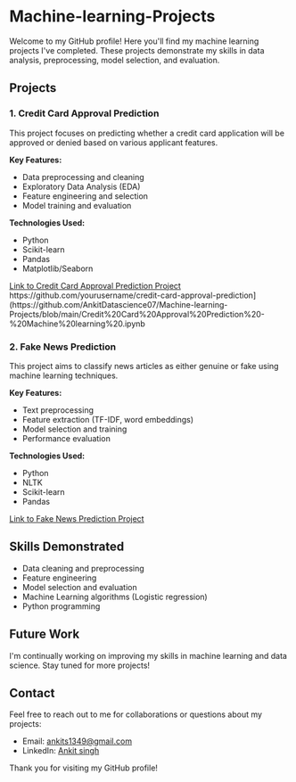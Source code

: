 # Machine-learning-Projects

Welcome to my GitHub profile! Here you'll find my machine learning projects I've completed. These projects demonstrate my skills in data analysis, preprocessing, model selection, and evaluation.

## Projects

### 1. Credit Card Approval Prediction

This project focuses on predicting whether a credit card application will be approved or denied based on various applicant features.

**Key Features:**
- Data preprocessing and cleaning
- Exploratory Data Analysis (EDA)
- Feature engineering and selection
- Model training and evaluation

**Technologies Used:**
- Python
- Scikit-learn
- Pandas
- Matplotlib/Seaborn

[Link to Credit Card Approval Prediction Project]([https://github.com/yourusername/credit-card-approval-prediction](https://github.com/AnkitDatascience07/Machine-learning-Projects/blob/main/Credit%20Card%20Approval%20Prediction%20-%20Machine%20learning%20.ipynb))
https://github.com/yourusername/credit-card-approval-prediction](https://github.com/AnkitDatascience07/Machine-learning-Projects/blob/main/Credit%20Card%20Approval%20Prediction%20-%20Machine%20learning%20.ipynb
### 2. Fake News Prediction

This project aims to classify news articles as either genuine or fake using machine learning techniques.

**Key Features:**
- Text preprocessing
- Feature extraction (TF-IDF, word embeddings)
- Model selection and training
- Performance evaluation

**Technologies Used:**
- Python
- NLTK
- Scikit-learn
- Pandas

[Link to Fake News Prediction Project]([https://github.com/yourusername/fake-news-prediction](https://github.com/AnkitDatascience07/Machine-learning-Projects/blob/main/Fake%20news%20prediction%20-%20Machine%20learning%20.ipynb))

## Skills Demonstrated

- Data cleaning and preprocessing
- Feature engineering
- Model selection and evaluation
- Machine Learning algorithms (Logistic regression)
- Python programming

## Future Work

I'm continually working on improving my skills in machine learning and data science. Stay tuned for more projects!

## Contact

Feel free to reach out to me for collaborations or questions about my projects:

- Email: ankits1349@gmail.com
- LinkedIn: [Ankit singh](www.linkedin.com/in/ankit-singh-data07)

Thank you for visiting my GitHub profile!
